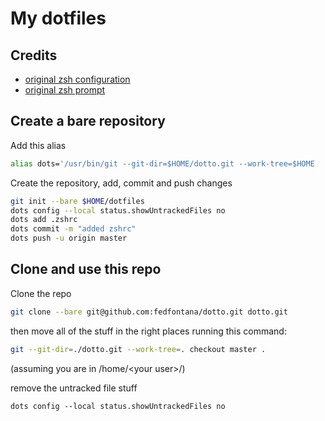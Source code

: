 # My dotfiles

## Credits
- [original zsh configuration](https://github.com/ChristianChiarulli/Machfiles)
- [original zsh prompt](https://github.com/ohmyzsh/ohmyzsh/blob/master/themes/eastwood.zsh-theme)

## Create a bare repository

Add this alias 
```sh
alias dots='/usr/bin/git --git-dir=$HOME/dotto.git --work-tree=$HOME
```

Create the repository, add, commit and push changes
```sh
git init --bare $HOME/dotfiles
dots config --local status.showUntrackedFiles no
dots add .zshrc
dots commit -m "added zshrc"
dots push -u origin master
```

## Clone and use this repo

Clone the repo
```sh
git clone --bare git@github.com:fedfontana/dotto.git dotto.git
```

then move all of the stuff in the right places running this command:
```sh
git --git-dir=./dotto.git --work-tree=. checkout master .
```
(assuming you are in /home/\<your user\>/)

remove the untracked file stuff
```
dots config --local status.showUntrackedFiles no
```

